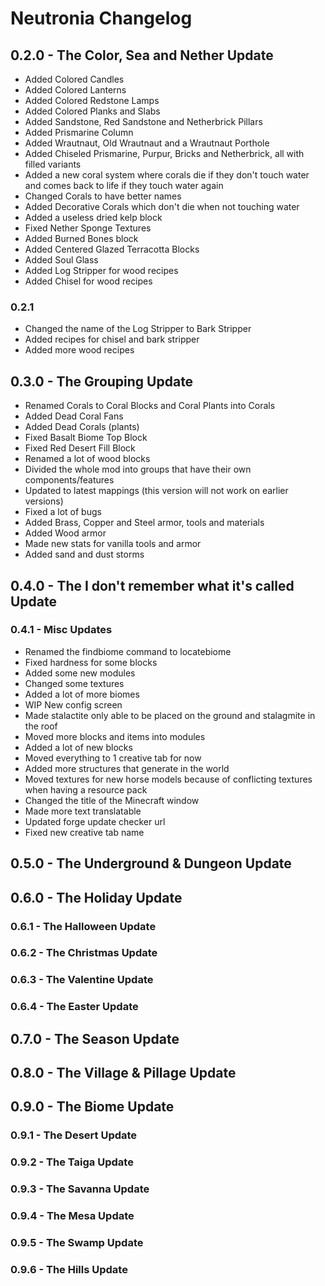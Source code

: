 # Neutronia Changelog

## 0.2.0 - The Color, Sea and Nether Update
* Added Colored Candles
* Added Colored Lanterns
* Added Colored Redstone Lamps
* Added Colored Planks and Slabs
* Added Sandstone, Red Sandstone and Netherbrick Pillars
* Added Prismarine Column
* Added Wrautnaut, Old Wrautnaut and a Wrautnaut Porthole
* Added Chiseled Prismarine, Purpur, Bricks and Netherbrick, all with filled variants
* Added a new coral system where corals die if they don't touch water and comes back to life if they touch water again
* Changed Corals to have better names
* Added Decorative Corals which don't die when not touching water
* Added a useless dried kelp block
* Fixed Nether Sponge Textures
* Added Burned Bones block
* Added Centered Glazed Terracotta Blocks
* Added Soul Glass
* Added Log Stripper for wood recipes
* Added Chisel for wood recipes

### 0.2.1
* Changed the name of the Log Stripper to Bark Stripper
* Added recipes for chisel and bark stripper
* Added more wood recipes

## 0.3.0 - The Grouping Update
* Renamed Corals to Coral Blocks and Coral Plants into Corals
* Added Dead Coral Fans
* Added Dead Corals (plants)
* Fixed Basalt Biome Top Block
* Fixed Red Desert Fill Block
* Renamed a lot of wood blocks
* Divided the whole mod into groups that have their own components/features
* Updated to latest mappings (this version will not work on earlier versions)
* Fixed a lot of bugs
* Added Brass, Copper and Steel armor, tools and materials
* Added Wood armor
* Made new stats for vanilla tools and armor
* Added sand and dust storms

## 0.4.0 - The I don't remember what it's called Update

### 0.4.1 - Misc Updates
* Renamed the findbiome command to locatebiome
* Fixed hardness for some blocks
* Added some new modules
* Changed some textures
* Added a lot of more biomes
* WIP New config screen
* Made stalactite only able to be placed on the ground and stalagmite in the roof
* Moved more blocks and items into modules
* Added a lot of new blocks
* Moved everything to 1 creative tab for now
* Added more structures that generate in the world
* Moved textures for new horse models because of conflicting textures when having a resource pack
* Changed the title of the Minecraft window
* Made more text translatable
* Updated forge update checker url
* Fixed new creative tab name

## 0.5.0 - The Underground & Dungeon Update

## 0.6.0 - The Holiday Update

 ### 0.6.1 - The Halloween Update

 ### 0.6.2 - The Christmas Update

 ### 0.6.3 - The Valentine Update

 ### 0.6.4 - The Easter Update

## 0.7.0 - The Season Update

## 0.8.0 - The Village & Pillage Update

## 0.9.0 - The Biome Update

 ### 0.9.1 - The Desert Update

 ### 0.9.2 - The Taiga Update

 ### 0.9.3 - The Savanna Update

 ### 0.9.4 - The Mesa Update

 ### 0.9.5 - The Swamp Update

 ### 0.9.6 - The Hills Update